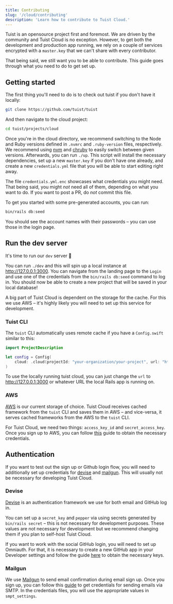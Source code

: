 ```yaml
---
title: Contributing
slug: '/cloud/contributing'
description: 'Learn how to contribute to Tuist Cloud.'
---
```


Tuist is an opensource project first and foremost. We are driven by the community and Tuist Cloud is no exception. However, to get both the development and production app running, we rely on a couple of services encrypted with a `master.key` that we can't share with every contributor.

That being said, we still want you to be able to contribute. This guide goes through what you need to do to get set up.

## Getting started

The first thing you'll need to do is to check out tuist if you don't have it locally:
```bash
git clone https://github.com/tuist/tuist
```

And then navigate to the cloud project:
```bash
cd tuist/projects/cloud
```

Once you're in the cloud directory, we recommend switching to the Node and Ruby versions defined in `.nvmrc` and `.ruby-version` files, respectively. We recommend using [nvm](https://github.com/nvm-sh/nvm) and [chruby](https://github.com/postmodern/chruby) to easily switch between given versions. Afterwards, you can run `./up`. This script will install the necessary dependencies, set up a new `master.key` if you don't have one already, and create a new `credentials.yml` file that you will be able to start editing right away.

The file `credentials.yml.enc` showcases what credentials you might need. That being said, you might _not_ need all of them, depending on what you want to do. If you want to post a PR, do _not_ commit this file.

To get you started with some pre-generated accounts, you can run:
```bash
bin/rails db:seed
```

You should see the account names with their passwords – you can use those in the login page.

## Run the dev server

It's time to run our `dev` server 🎉

You can run `./dev` and this will spin up a local instance at http://127.0.0.1:3000. You can navigate from the landing page to the `Login` and use one of the credentials from the `bin/rails db:seed` command to log in. You should now be able to create a new project that will be saved in your local database!

A big part of Tuist Cloud is dependent on the storage for the cache. For this we use AWS – it's highly likely you will need to set up this service for development.

### Tuist CLI

The `tuist` CLI automatically uses remote cache if you have a `Config.swift` similar to this:
```swift
import ProjectDescription

let config = Config(
    cloud: .cloud(projectId: "your-organization/your-project", url: "https://cloud.tuist.io", options: [.optional])
)
```

To use the locally running tuist cloud, you can just change the `url` to http://127.0.0.1:3000 or whatever URL the local Rails app is running on.

### AWS

[AWS](https://aws.amazon.com/) is our current storage of choice. Tuist Cloud receives cached framework from the `tuist` CLI and saves them in AWS – and vice-versa, it serves cached frameworks from the AWS to the `tuist` CLI.

For Tuist Cloud, we need two things: `access_key_id` and `secret_access_key`. Once you sign up to AWS, you can follow [this](https://docs.aws.amazon.com/powershell/latest/userguide/pstools-appendix-sign-up.html) guide to obtain the necessary credentials.

## Authentication

If you want to test out the sign up or Github login flow, you will need to additionally set up credentials for [devise](https://github.com/heartcombo/devise) and [mailgun](https://www.mailgun.com/). This will usually not be necessary for developing Tuist Cloud.

### Devise

[Devise](https://github.com/heartcombo/devise) is an authentication framework we use for both email and GitHub log in.

You can set up a `secret_key` and `pepper` via using secrets generated by `bin/rails secret` – this is not necessary for development purposes. These values are not necessary for development but we recommend changing them if you plan to self-host Tuist Cloud.

If you want to work with the social GitHub login, you will need to set up Omniauth. For that, it is necessary to create a new GitHub app in your Developer settings and follow the guide [here](https://docs.github.com/en/developers/apps/building-github-apps/identifying-and-authorizing-users-for-github-apps) to obtain the necessary keys.

### Mailgun

We use [Mailgun](https://www.mailgun.com/) to send email confirmation during email sign up. Once you sign up, you can follow this [guide](https://documentation.mailgun.com/en/latest/quickstart-sending.html#how-to-start-sending-email) to get credentials for sending emails via SMTP. In the credentials files, you will use the appropriate values in `smpt_settings`.